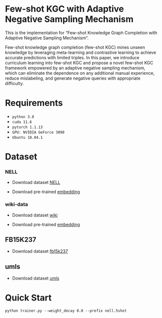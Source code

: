 # Few-shot KGC with Adaptive Negative Sampling Mechanism
This is the implementation for “Few-shot Knowledge Graph Completion with Adaptive Negative Sampling Mechanism“.

Few-shot knowledge graph completion (few-shot KGC) mines unseen knowledge by leveraging meta-learning and contrastive learning to achieve accurate predictions with limited triples.
In this paper, we introduce curriculum learning into few-shot KGC and propose a novel few-shot KGC framework empowered by an adaptive negative sampling mechanism, which can eliminate the dependence on any additional manual experience, reduce mislabeling, and generate negative queries with appropriate difficulty. 



# Requirements
* `python 3.8`
* `cuda 11.6`
* `pytorch 1.1.13`
* `GPU: NVIDIA GeForce 3090`
* `Ubuntu 18.04.1`



# Dataset

### NELL
    
* Download dataset [NELL](https://sites.cs.ucsb.edu/~xwhan/datasets/nell.tar.gz)

* Download pre-trained [embedding](https://drive.google.com/file/d/1XXvYpTSTyCnN-PBdUkWBXwXBI99Chbps/view)
    
### wiki-data

* Download dataset [wiki](https://sites.cs.ucsb.edu/~xwhan/datasets/wiki.tar.gz)

* Download pre-trained [embedding](https://drive.google.com/file/d/1_3HBJde2KVMhBgJeGN1-wyvW88gRU1iL/view)

## FB15K237

* Download dataset [fb15k237](https://drive.google.com/drive/folders/1vN1AMapGZaUnQ4c7gPiBmO_nB6vvhj1c)

## umls

* Download dataset [umls](https://github.com/liuran998/RelAdapter/tree/main/RelAdapter/umls)

# Quick Start
```
python trainer.py --weight_decay 0.0 --prefix nell.5shot
```

